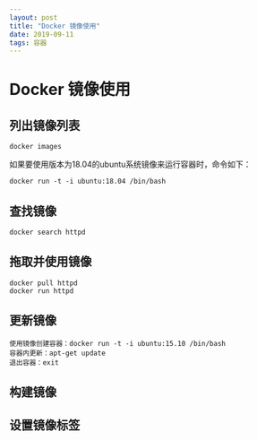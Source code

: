 ```yaml
---
layout: post
title: "Docker 镜像使用"
date: 2019-09-11
tags: 容器  
---
```

# Docker 镜像使用

## 列出镜像列表
```
docker images
```

如果要使用版本为18.04的ubuntu系统镜像来运行容器时，命令如下：
```
docker run -t -i ubuntu:18.04 /bin/bash
```

## 查找镜像
```
docker search httpd
```

## 拖取并使用镜像
```
docker pull httpd
docker run httpd
```

## 更新镜像
```
使用镜像创建容器：docker run -t -i ubuntu:15.10 /bin/bash
容器内更新：apt-get update
退出容器：exit
```

## 构建镜像
## 设置镜像标签
